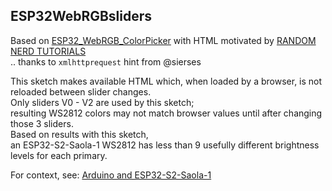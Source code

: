## ESP32WebRGBsliders
  Based on [ESP32_WebRGB_ColorPicker](../ESP32_WebRGB_ColorPicker) with HTML motivated by
  [RANDOM NERD TUTORIALS](https://randomnerdtutorials.com/esp32-async-web-server-espasyncwebserver-library/)  
  .. thanks to `xmlhttprequest` hint from @sierses   

This sketch makes available HTML which, when loaded by a browser, is not reloaded between slider changes.  
Only sliders V0 - V2 are used by this sketch;   
resulting WS2812 colors may not match browser values until after changing those 3 sliders.  
Based on results with this sketch,  
an ESP32-S2-Saola-1 WS2812 has less than 9 usefully different brightness levels for each primary.  
  

For context, see: [Arduino and ESP32-S2-Saola-1](https://blekenbleu.github.io/ESP32)  
